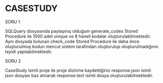 # CASESTUDY

SORU 1

SQLQuery dosyasında paylaşmış olduğum generate_codes Stored Procedure ile 1000 adet unique ve 8 haneli kodalar oluşturulabilmektedir.
Aynı dosyada bulunan check_code Stored Procedure ile daha önce oluşturulmuş kodun mevcut sistem tarafından oluşturulup oluşturulmadığının teyidi yapılabilmektedir.


SORU 2

CaseStudy isimli proje ile proje dizinine kaydettiğiniz response.json isimli json dosyası baz alınarak response.text isimli dosya oluşturulabilmektedir.

